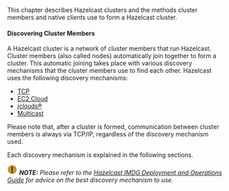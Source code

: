 

This chapter describes Hazelcast clusters and the methods cluster members and native clients use to form a Hazelcast cluster. 

#### Discovering Cluster Members

A Hazelcast cluster is a network of cluster members that run Hazelcast. Cluster members (also called nodes) automatically join together to form a cluster. This automatic joining takes place with various discovery mechanisms that the cluster members use to find each other. Hazelcast uses the following discovery mechanisms:

- [TCP](01_Discovering_Members_by_TCP.md)
- [EC2 Cloud](02_Discovering_Members_within_EC2_Cloud.md)
- [jclouds&reg;](04_Discovering_Members_with_jclouds.md)
- [Multicast](00_Discovering_Members_by_Multicast.md)


Please note that, after a cluster is formed, communication between cluster members is always via TCP/IP, regardless of the discovery mechanism used.

Each discovery mechanism is explained in the following sections.
	
![image](../images/NoteSmall.jpg) ***NOTE:*** *Please refer to the [Hazelcast IMDG Deployment and Operations Guide](https://hazelcast.com/resources/hazelcast-deployment-operations-guide/) for advice on the best discovery mechanism to use.*



